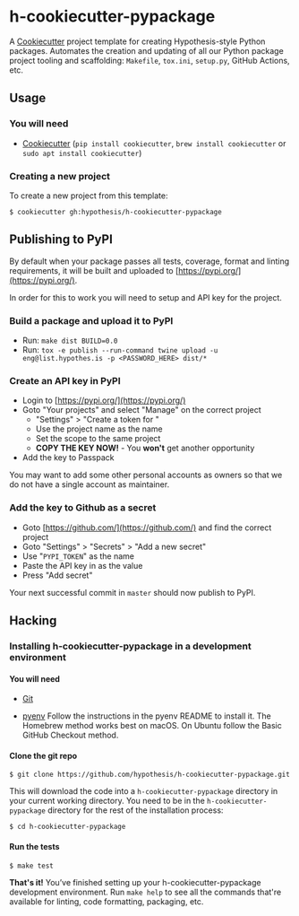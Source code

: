 # h-cookiecutter-pypackage

A [Cookiecutter](https://cookiecutter.readthedocs.io/) project template for
creating Hypothesis-style Python packages. Automates the creation and updating
of all our Python package project tooling and scaffolding: `Makefile`,
`tox.ini`, `setup.py`, GitHub Actions, etc.

Usage
-----

### You will need

* [Cookiecutter](https://cookiecutter.readthedocs.io/)
  (`pip install cookiecutter`, `brew install cookiecutter` or `sudo apt install
  cookiecutter`)

### Creating a new project

To create a new project from this template:

```terminal
$ cookiecutter gh:hypothesis/h-cookiecutter-pypackage
```

Publishing to PyPI
------------------

By default when your package passes all tests, coverage, format and linting
requirements, it will be built and uploaded to [https://pypi.org/](https://pypi.org/).

In order for this to work you will need to setup and API key for the project.

### Build a package and upload it to PyPI

* Run: `make dist BUILD=0.0`
* Run: `tox -e publish --run-command twine upload -u eng@list.hypothes.is -p <PASSWORD_HERE> dist/*`
  
### Create an API key in PyPI  

* Login to [https://pypi.org/](https://pypi.org/)
* Goto "Your projects" and select "Manage" on the correct project
  * "Settings" > "Create a token for <project-name-here>"
  * Use the project name as the name
  * Set the scope to the same project
  * __COPY THE KEY NOW!__ - You __won't__ get another opportunity
* Add the key to Passpack

You may want to add some other personal accounts as owners so that we do not
have a single account as maintainer.

### Add the key to Github as a secret

* Goto [https://github.com/](https://github.com/) and find the correct project
* Goto "Settings" > "Secrets" > "Add a new secret"
* Use "`PYPI_TOKEN`" as the name
* Paste the API key in as the value
* Press "Add secret"

Your next successful commit in `master` should now publish to PyPI. 

Hacking
-------

### Installing h-cookiecutter-pypackage in a development environment

#### You will need

* [Git](https://git-scm.com/)

* [pyenv](https://github.com/pyenv/pyenv)
  Follow the instructions in the pyenv README to install it.
  The Homebrew method works best on macOS.
  On Ubuntu follow the Basic GitHub Checkout method.

#### Clone the git repo

```terminal
$ git clone https://github.com/hypothesis/h-cookiecutter-pypackage.git
```

This will download the code into a `h-cookiecutter-pypackage` directory in your
current working directory. You need to be in the `h-cookiecutter-pypackage`
directory for the rest of the installation process:

```terminal
$ cd h-cookiecutter-pypackage
```

#### Run the tests

```terminal
$ make test
```

**That's it!** You’ve finished setting up your h-cookiecutter-pypackage
development environment. Run `make help` to see all the commands that're
available for linting, code formatting, packaging, etc.
